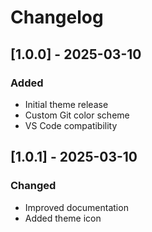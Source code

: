 # Changelog

## [1.0.0] - 2025-03-10

### Added

- Initial theme release
- Custom Git color scheme
- VS Code compatibility

## [1.0.1] - 2025-03-10

### Changed

- Improved documentation
- Added theme icon
